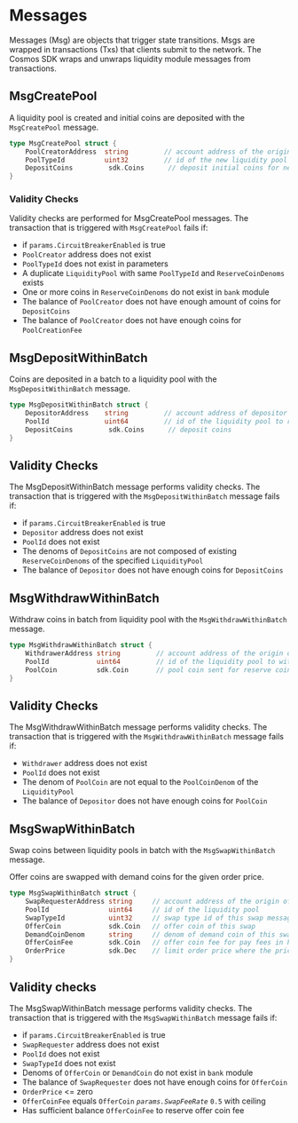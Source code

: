<!-- order: 4 -->

# Messages

Messages (Msg) are objects that trigger state transitions. Msgs are wrapped in transactions (Txs) that clients submit to the network. The Cosmos SDK wraps and unwraps liquidity module messages from transactions.

## MsgCreatePool

A liquidity pool is created and initial coins are deposited with the `MsgCreatePool` message.

```go
type MsgCreatePool struct {
    PoolCreatorAddress  string         // account address of the origin of this message
    PoolTypeId          uint32         // id of the new liquidity pool
    DepositCoins         sdk.Coins      // deposit initial coins for new liquidity pool
}
```

### Validity Checks

Validity checks are performed for MsgCreatePool messages. The transaction that is triggered with `MsgCreatePool` fails if:

- if `params.CircuitBreakerEnabled` is true
- `PoolCreator` address does not exist
- `PoolTypeId` does not exist in parameters
- A duplicate `LiquidityPool` with same `PoolTypeId` and `ReserveCoinDenoms` exists
- One or more coins in `ReserveCoinDenoms` do not exist in `bank` module
- The balance of `PoolCreator` does not have enough amount of coins for `DepositCoins`
- The balance of `PoolCreator` does not have enough coins for `PoolCreationFee`

## MsgDepositWithinBatch

Coins are deposited in a batch to a liquidity pool with the `MsgDepositWithinBatch` message.

```go
type MsgDepositWithinBatch struct {
    DepositorAddress    string         // account address of depositor that originated this message
    PoolId              uint64         // id of the liquidity pool to receive deposit
    DepositCoins         sdk.Coins      // deposit coins
}
```

## Validity Checks

The MsgDepositWithinBatch message performs validity checks. The transaction that is triggered with the `MsgDepositWithinBatch` message fails if:

- if `params.CircuitBreakerEnabled` is true
- `Depositor` address does not exist
- `PoolId` does not exist
- The denoms of `DepositCoins` are not composed of existing `ReserveCoinDenoms` of the specified `LiquidityPool`
- The balance of `Depositor` does not have enough coins for `DepositCoins`

## MsgWithdrawWithinBatch

Withdraw coins in batch from liquidity pool with the `MsgWithdrawWithinBatch` message.

```go
type MsgWithdrawWithinBatch struct {
    WithdrawerAddress string         // account address of the origin of this message
    PoolId            uint64         // id of the liquidity pool to withdraw the coins from
    PoolCoin          sdk.Coin       // pool coin sent for reserve coin withdrawal
}
```

## Validity Checks

The MsgWithdrawWithinBatch message performs validity checks. The transaction that is triggered with the `MsgWithdrawWithinBatch` message fails if:

- `Withdrawer` address does not exist
- `PoolId` does not exist
- The denom of `PoolCoin` are not equal to the `PoolCoinDenom` of the `LiquidityPool`
- The balance of `Depositor` does not have enough coins for `PoolCoin`

## MsgSwapWithinBatch

Swap coins between liquidity pools in batch with the `MsgSwapWithinBatch` message.

Offer coins are swapped with demand coins for the given order price.

```go
type MsgSwapWithinBatch struct {
    SwapRequesterAddress string     // account address of the origin of this message
    PoolId               uint64     // id of the liquidity pool
    SwapTypeId           uint32     // swap type id of this swap message, default 1: InstantSwap, requesting instant swap
    OfferCoin            sdk.Coin   // offer coin of this swap
    DemandCoinDenom      string     // denom of demand coin of this swap
    OfferCoinFee         sdk.Coin   // offer coin fee for pay fees in half offer coin
    OrderPrice           sdk.Dec    // limit order price where the price is the exchange ratio of X/Y where X is the amount of the first coin and Y is the amount of the second coin when their denoms are sorted alphabetically
}
```

## Validity checks

The MsgSwapWithinBatch message performs validity checks. The transaction that is triggered with the `MsgSwapWithinBatch` message fails if:

- if `params.CircuitBreakerEnabled` is true
- `SwapRequester` address does not exist
- `PoolId` does not exist
- `SwapTypeId` does not exist
- Denoms of `OfferCoin` or `DemandCoin` do not exist in `bank` module
- The balance of `SwapRequester` does not have enough coins for `OfferCoin`
- `OrderPrice` <= zero
- `OfferCoinFee` equals `OfferCoin` *`params.SwapFeeRate`* `0.5` with ceiling
- Has sufficient balance `OfferCoinFee` to reserve offer coin fee

